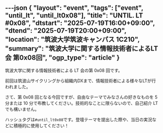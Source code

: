 ---json
{
    "layout": "event",
    "tags": ["event", "until_lt", "until_lt0x08"],
    "title": "UNTIL. LT #0x08",
    "dtstart": "2025-07-19T16:00+09:00",
    "dtend": "2025-07-19T20:00+09:00",
    "location": "筑波大学筑波キャンパス 1C210",
    "summary": "筑波大学に関する情報技術者によるLT会 第0x08回",
    "ogp_type": "article"
}
---

<!-- <img src="/assets/img/until_lt_poster_7th.webp" height=600> -->

筑波大学に関する情報技術者による LT 会の第 0x08 回です。

前回は筑波山サイクリングから組織内DXまで、情報技術者による様々なLTが行われました。

さて、第 0x08 回となる今回ですが、自由なテーマでみなさんの好きなものを 5 分または 10 分で布教してください。技術的なことに限らないので、自己紹介 LT でも構いません。

<!-- 参加・登壇を希望する人は当日までに[connpass ページ](https://until-tsukuba.connpass.com/event/353372/)より申し込みをお願いします。 -->

ハッシュタグは`#until_lt0x08`です。登壇テーマを提出した際や、当日の実況などに積極的に使用してください！

<!--
## 発表テーマ
### 10分枠

### 5分枠
-->
